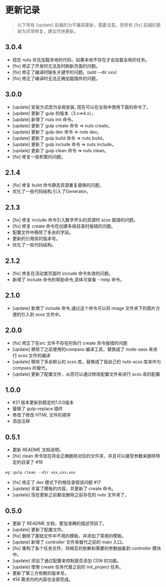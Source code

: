 # 更新记录


> 以下带有 [update] 前缀的为不兼容更新，需要注意。而带有 [fix] 前缀的更新为异常修复，建议尽快更新。


## 3.0.4

* 现在 nuts 优先加载本地的代码，如果本地不存在才会加载全局的任务。
* [fix] 修正了开发时无法及时刷新页面的问题。
* [fix] 修正了编译时缺失关键字的问题。(add --dir xxx)
* [fix] 修正了编译时无法正确加载插件的问题。

## 3.0.0

* [update] 安装方式改为全局安装, 现在可以在全局中使用下面的命令了。
* [update] 更新了 gulp 的版本（3.x=>4.x）。
* [update] 新增了 nuts init 命令。
* [update] 更新了 gulp create 命令 => nuts create。
* [update] 更新了 gulp dev 命令 => nuts dev。
* [update] 更新了 gulp build 命令 => nuts build。
* [update] 更新了 gulp include 命令 => nuts include。
* [update] 更新了 gulp clean 命令 => nuts clean。
* [fix] 修复一些积累的问题。

## 2.1.4

* [fix] 修复 build 命令静态资源重复替换的问题。
* 优化了一些代码结构,引入了Generator。

## 2.1.3

* [fix] 修复 include 命令引入数字开头的资源时 scss 报错的问题。
* [fix] 修复 create 命令在创建多级目录时报错的问题。
* 配置文件中移除了多余的字段。
* 更新的引用库的版本号。
* 优化了一些代码结构。

## 2.1.2

* [fix] 修复在活动类页面时 include 命令失效的问题。
* 新增了 include 命令的帮助命令,具体可查看 --help 命令。

## 2.1.0

* [update] 新增了 include 命令,通过这个命令可以将 image 文件夹下的图片方便的引入到 scss 文件中。

## 2.0.0

* [fix]    修正了在src 文件不存在时执行 create 命令报错的问题
* [update] 移除了之前使用的compass 编译工具，替换成了 node-sass 来进行 scss 文件的编译
* [update] 移除了多余默认的 scss 库，替换成了我自己的 nuts-scss 库来作为compass 的替代。
* [update] 更新了配置文件，从而可以通过修改配置文件来进行 scss 库的配置

## 1.0.0

* #21  版本更新到稳定的1.0.0版本
* 替换了 gulp-replace 插件
* 修改了修改 HTML 文件的顺序
* 添加注释

## 0.5.1

* 更新 README 文档说明。
* [fix]   clean 命令现在将会正确删除对应的文件夹，并且可以接受参数来删除特定的目录了 #18
```
eg：gulp clean --dir xxx,xxx,xxx
```
* [fix]    修正了 dev 模式下的根目录错误问题 #17
* [update] 丰富了模板的内容，并更新了 create 命令。
* [update] 现在更新之前都会删除之前存在的 nuts 文件夹了。

## 0.5.0
* 更新了 README 文档，更加准确的描述项目了。
* [update] 更新了配置文件。
* [fix]    删除了基础文件中不用的模板，并添加了常用的模板。
* [update] 新增了 controller 文件来替代之前的 main 入口。
* [fix]    重构了各个任务文件，将相互的依赖和需要的参数抽象到 controller 模块中。
* [update] 添加了通过配置来控制是否添加 CDN 的功能。
* [update] 使用 create 任务代替之前的 init_project 任务。
* 更新了第三方依赖的版本号。
* #14 需求内的内容也全部完成。
